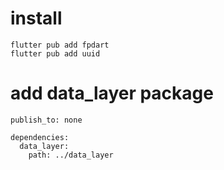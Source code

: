 # install

```
flutter pub add fpdart
flutter pub add uuid
```

# add data_layer package

```
publish_to: none

dependencies:
  data_layer:
    path: ../data_layer
```